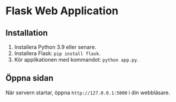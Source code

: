 # Flask Web Application

## Installation
1. Installera Python 3.9 eller senare.
2. Installera Flask: `pip install flask`.
3. Kör applikationen med kommandot: `python app.py`.

## Öppna sidan
När servern startar, öppna `http://127.0.0.1:5000` i din webbläsare.
